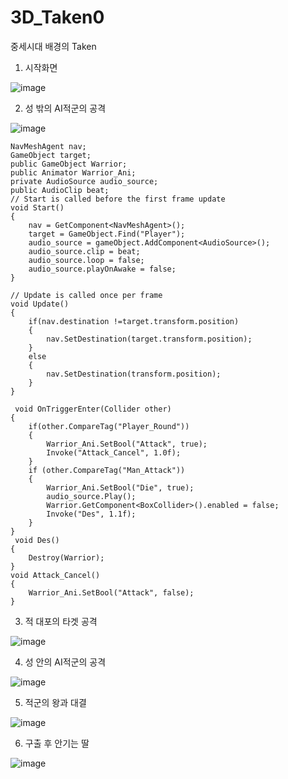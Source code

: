 # 3D_Taken0
 
중세시대 배경의 Taken

1. 시작화면

![image](https://user-images.githubusercontent.com/48191157/71571785-682d4800-2b1f-11ea-8fa7-b6a7896377bb.png)

2. 성 밖의 AI적군의 공격

![image](https://user-images.githubusercontent.com/48191157/71571787-6cf1fc00-2b1f-11ea-9613-f8879920e436.png)

    NavMeshAgent nav;
    GameObject target;
    public GameObject Warrior;
    public Animator Warrior_Ani;
    private AudioSource audio_source;
    public AudioClip beat;
    // Start is called before the first frame update
    void Start()
    {
        nav = GetComponent<NavMeshAgent>();
        target = GameObject.Find("Player");
        audio_source = gameObject.AddComponent<AudioSource>();
        audio_source.clip = beat;
        audio_source.loop = false;
        audio_source.playOnAwake = false;
    }

    // Update is called once per frame
    void Update()
    {
        if(nav.destination !=target.transform.position)
        {
            nav.SetDestination(target.transform.position);
        }
        else
        {
            nav.SetDestination(transform.position);
        }
    }

     void OnTriggerEnter(Collider other)
    {
        if(other.CompareTag("Player_Round"))
        {        
            Warrior_Ani.SetBool("Attack", true);
            Invoke("Attack_Cancel", 1.0f);         
        }
        if (other.CompareTag("Man_Attack"))
        {
            Warrior_Ani.SetBool("Die", true);
            audio_source.Play();
            Warrior.GetComponent<BoxCollider>().enabled = false;
            Invoke("Des", 1.1f);           
        }       
    }
     void Des()
    {
        Destroy(Warrior);
    }    
    void Attack_Cancel()
    {
        Warrior_Ani.SetBool("Attack", false);
    }

3. 적 대포의 타겟 공격

![image](https://user-images.githubusercontent.com/48191157/71571795-79765480-2b1f-11ea-9db5-d721067189c3.png)

4. 성 안의 AI적군의 공격

![image](https://user-images.githubusercontent.com/48191157/71571800-8004cc00-2b1f-11ea-8b37-8de1a1a2aae1.png)

5. 적군의 왕과 대결

![image](https://user-images.githubusercontent.com/48191157/71571829-a296e500-2b1f-11ea-8915-fd1dfc46238f.png)

6. 구출 후 안기는 딸

![image](https://user-images.githubusercontent.com/48191157/71571845-b5111e80-2b1f-11ea-8b88-0a05cd8314ff.png)
